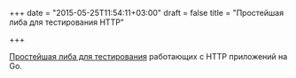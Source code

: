 +++
date = "2015-05-25T11:54:11+03:00"
draft = false
title = "Простейшая либа для тестирования HTTP"

+++

<p><a href="http://blog.hackingthought.com/2015/05/mctest-little-http-testing-library-i.html">Простейшая либа для тестирования</a> работающих с HTTP приложений на Go.</p>

